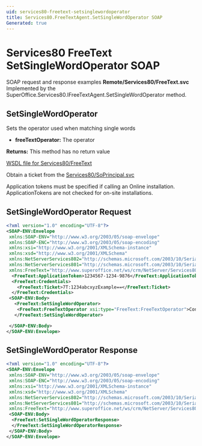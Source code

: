 ```yaml
---
uid: services80-freetext-setsinglewordoperator
title: Services80.FreeTextAgent.SetSingleWordOperator SOAP
Generated: true
---
```


# Services80 FreeText SetSingleWordOperator SOAP

SOAP request and response examples **Remote/Services80/FreeText.svc**
Implemented by the <see cref="M:SuperOffice.Services80.IFreeTextAgent.SetSingleWordOperator">SuperOffice.Services80.IFreeTextAgent.SetSingleWordOperator</see> method.

## SetSingleWordOperator

Sets the operator used when matching single words

* **freeTextOperator:** The operator

**Returns:** This method has no return value


[WSDL file for Services80/FreeText](../Services80-FreeText.md)

Obtain a ticket from the [Services80/SoPrincipal.svc](../SoPrincipal/SoPrincipal.md)

Application tokens must be specified if calling an Online installation. ApplicationTokens are not checked for on-site installations.

## SetSingleWordOperator Request

```xml
<?xml version="1.0" encoding="UTF-8"?>
<SOAP-ENV:Envelope
 xmlns:SOAP-ENV="http://www.w3.org/2003/05/soap-envelope"
 xmlns:SOAP-ENC="http://www.w3.org/2003/05/soap-encoding"
 xmlns:xsi="http://www.w3.org/2001/XMLSchema-instance"
 xmlns:xsd="http://www.w3.org/2001/XMLSchema"
 xmlns:NetServerServices802="http://schemas.microsoft.com/2003/10/Serialization/Arrays"
 xmlns:NetServerServices801="http://schemas.microsoft.com/2003/10/Serialization/"
 xmlns:FreeText="http://www.superoffice.net/ws/crm/NetServer/Services80">
  <FreeText:ApplicationToken>1234567-1234-9876</FreeText:ApplicationToken>
  <FreeText:Credentials>
    <FreeText:Ticket>7T:1234abcxyzExample==</FreeText:Ticket>
  </FreeText:Credentials>
 <SOAP-ENV:Body>
   <FreeText:SetSingleWordOperator>
    <FreeText:FreeTextOperator xsi:type="FreeText:FreeTextOperator">Contains</FreeText:FreeTextOperator>
   </FreeText:SetSingleWordOperator>

 </SOAP-ENV:Body>
</SOAP-ENV:Envelope>

```


## SetSingleWordOperator Response

```xml
<?xml version="1.0" encoding="UTF-8"?>
<SOAP-ENV:Envelope
 xmlns:SOAP-ENV="http://www.w3.org/2003/05/soap-envelope"
 xmlns:SOAP-ENC="http://www.w3.org/2003/05/soap-encoding"
 xmlns:xsi="http://www.w3.org/2001/XMLSchema-instance"
 xmlns:xsd="http://www.w3.org/2001/XMLSchema"
 xmlns:NetServerServices802="http://schemas.microsoft.com/2003/10/Serialization/Arrays"
 xmlns:NetServerServices801="http://schemas.microsoft.com/2003/10/Serialization/"
 xmlns:FreeText="http://www.superoffice.net/ws/crm/NetServer/Services80">
 <SOAP-ENV:Body>
  <FreeText:SetSingleWordOperatorResponse>
  </FreeText:SetSingleWordOperatorResponse>
 </SOAP-ENV:Body>
</SOAP-ENV:Envelope>

```

